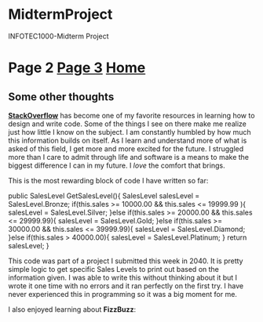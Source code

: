 # MidtermProject
INFOTEC1000-Midterm Project
# Page 2 [Page 3](Page3.md) [Home](README.md)
## Some other thoughts

**[StackOverflow](https://stackoverflow.com/)** has become one of my favorite resources in learning how to design and write code. Some of the things I see on there make 
me realize just how little I know on the subject. I am constantly humbled by how much this information builds on itself. As I learn and understand more of what 
is asked of this field, I get more and more excited for the future. I struggled more than I care to admit through life and software is a means to make the biggest 
difference I can in my future. 
I *love* the comfort that brings. 

This is the most rewarding block of code I have written so far:

public SalesLevel GetSalesLevel(){
            SalesLevel salesLevel = SalesLevel.Bronze;
            if(this.sales >= 10000.00 && this.sales <= 19999.99 ){
                salesLevel = SalesLevel.Silver;
            }else if(this.sales >= 20000.00 && this.sales <= 29999.99){
                salesLevel = SalesLevel.Gold;
            }else if(this.sales >= 30000.00 && this.sales <= 39999.99){
                salesLevel = SalesLevel.Diamond;
            }else if(this.sales > 40000.00){
                salesLevel = SalesLevel.Platinum;
            }
            return salesLevel;
        }
        
This code was part of a project I submitted this week in 2040. It is pretty simple logic to get specific Sales Levels to print out based on the information given. 
I was able to write this without thinking about it but I wrote it one time with no errors and it ran perfectly on the first try. I have never experienced this 
in programming so it was a big moment for me. 

I also enjoyed learning about **FizzBuzz**:

<!DOCTYPE html>
<html>
<head>
<meta charset="UTF-8">
<title>Fizz Buzz</title>
<script>

function fizzbuzz() {
	var display = document.getElementById('display');
	var displayHTML = "";
	for (i = 0; i < 100; i++) {
		displayHTML += "<p>" + i + "</p>";
	}
	display.innerHTML = displayHTML;
}

</script>

</head>

<body onload="fizzbuzz()">
<div id="display">

</div>
</body>

</html>
